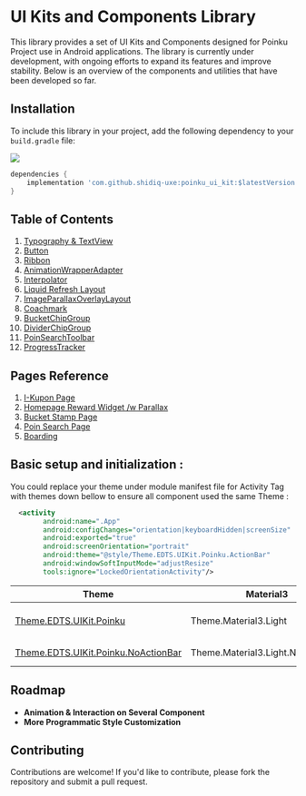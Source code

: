 # UI Kits and Components Library

This library provides a set of UI Kits and Components designed for Poinku Project use in Android applications. The library is currently under development, with ongoing efforts to expand its features and improve stability. Below is an overview of the components and utilities that have been developed so far.

## Installation

To include this library in your project, add the following dependency to your `build.gradle` file:

[![](https://jitpack.io/v/shidiq-uxe/poinku_ui_kit.svg)](https://jitpack.io/#shidiq-uxe/poinku_ui_kit)

```groovy
dependencies {
    implementation 'com.github.shidiq-uxe:poinku_ui_kit:$latestVersion'
}
```

## Table of Contents
1. [Typography & TextView](docs/Typography.md)
2. [Button](docs/Button.md)
3. [Ribbon](docs/Ribbon.md)
4. [AnimationWrapperAdapter](docs/AnimationWrapperAdapter.md)
5. [Interpolator](docs/Interpolator.md)
6. [Liquid Refresh Layout](docs/LiquidRefreshLayout.md)
7. [ImageParallaxOverlayLayout](docs/ImageParallaxOverlayLayout.md)
8. [Coachmark](docs/Coachmark.md)
9. [BucketChipGroup](docs/BucketChipGroup.md)
10. [DividerChipGroup](docs/DividerChipGroup.md)
11. [PoinSearchToolbar](docs/PoinSearchToolbar.md)
12. [ProgressTracker](docs/ProgressTrackerGroup.md)

## Pages Reference
1. [I-Kupon Page](docs/pages/IkuponPage.md)
2. [Homepage Reward Widget /w Parallax](docs/pages/HomePageRewardWidget.md)
3. [Bucket Stamp Page](docs/pages/BucketStampPage.md)
4. [Poin Search Page](docs/pages/PoinSearchPage.md)
5. [Boarding](docs/pages/OnBoardingPage.md)

## Basic setup and initialization :

You could replace your theme under module manifest file for Activity Tag with themes down bellow to ensure all component used the same Theme :

```xml
  <activity
        android:name=".App"
        android:configChanges="orientation|keyboardHidden|screenSize"
        android:exported="true"
        android:screenOrientation="portrait"
        android:theme="@style/Theme.EDTS.UIKit.Poinku.ActionBar" 
        android:windowSoftInputMode="adjustResize"
        tools:ignore="LockedOrientationActivity"/>
```

| **Theme**                                                | **Material3**                     | **Description**          |
|----------------------------------------------------------|-----------------------------------|--------------------------|
| [Theme.EDTS.UIKit.Poinku](docs/ActionBar.md)             | Theme.Material3.Light             | With Action Bar Included |
| [Theme.EDTS.UIKit.Poinku.NoActionBar](docs/ActionBar.md) | Theme.Material3.Light.NoActionBar | Without Action Bar       |

    
## Roadmap

- **Animation & Interaction on Several Component** 
- **More Programmatic Style Customization**

## Contributing
Contributions are welcome! If you'd like to contribute, please fork the repository and submit a pull request.